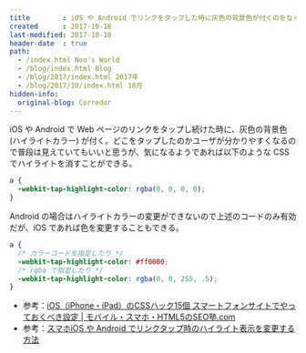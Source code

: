 ```yaml
---
title        : iOS や Android でリンクをタップした時に灰色の背景色が付くのをなくす CSS
created      : 2017-10-18
last-modified: 2017-10-18
header-date  : true
path:
  - /index.html Neo's World
  - /blog/index.html Blog
  - /blog/2017/index.html 2017年
  - /blog/2017/10/index.html 10月
hidden-info:
  original-blog: Corredor
---
```


iOS や Android で Web ページのリンクをタップし続けた時に、灰色の背景色 (ハイライトカラー) が付く。どこをタップしたのかユーザが分かりやすくなるので普段は見えていてもいいと思うが、気になるようであれば以下のような CSS でハイライトを消すことができる。

```css
a {
  -webkit-tap-highlight-color: rgba(0, 0, 0, 0);
}
```

Android の場合はハイライトカラーの変更ができないので上述のコードのみ有効だが、iOS であれば色を変更することもできる。

```css
a {
  /* カラーコードを指定したり */
  -webkit-tap-highlight-color: #ff0000;
  /* rgba で指定したり */
  -webkit-tap-highlight-color: rgba(0, 0, 255, .5);
}
```

- 参考：[iOS（iPhone・iPad）のCSSハック15個 スマートフォンサイトでやっておくべき設定 | モバイル・スマホ・HTML5のSEO塾.com](https://www.seojuku.com/blog/ios-css.html)
- 参考：[スマホiOS や Android でリンクタップ時のハイライト表示を変更する方法](http://www.webantena.net/css/webkit-tap-highlight-color/)
